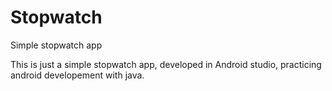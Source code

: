# Stopwatch
Simple stopwatch app

This is just a simple stopwatch app, developed in Android studio, practicing android developement with java.

